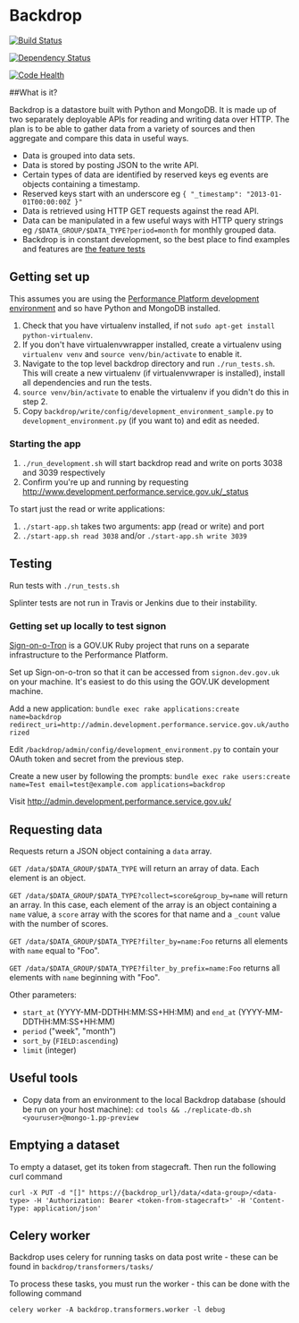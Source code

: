 # Backdrop

[![Build Status](https://travis-ci.org/alphagov/backdrop.png?branch=master)](https://travis-ci.org/alphagov/backdrop?branch=master)

[![Dependency Status](https://gemnasium.com/alphagov/backdrop.png)](https://gemnasium.com/alphagov/backdrop)

[![Code Health](https://landscape.io/github/alphagov/backdrop/master/landscape.png)](https://landscape.io/github/alphagov/backdrop/master)

##What is it?

Backdrop is a datastore built with Python and MongoDB. It is made up of two separately deployable APIs for reading and writing data over HTTP. The plan is to be able to gather data from a variety of sources and then aggregate and compare this data in useful ways.

- Data is grouped into data sets.
- Data is stored by posting JSON to the write API.
- Certain types of data are identified by reserved keys eg events are objects containing a timestamp.
- Reserved keys start with an underscore eg `{ "_timestamp": "2013-01-01T00:00:00Z }"`
- Data is retrieved using HTTP GET requests against the read API.
- Data can be manipulated in a few useful ways with HTTP query strings eg `/$DATA_GROUP/$DATA_TYPE?period=month` for monthly grouped data.
- Backdrop is in constant development, so the best place to find examples and features are [the feature tests](https://github.com/alphagov/backdrop/tree/master/features)

## Getting set up

This assumes you are using the [Performance Platform development environment][pp-puppet] and so have Python and MongoDB installed.

1. Check that you have virtualenv installed, if not ```sudo apt-get install python-virtualenv```.
2. If you don't have virtualenvwrapper installed, create a virtualenv using ```virtualenv venv``` and ```source venv/bin/activate``` to enable it.
3. Navigate to the top level backdrop directory and run ```./run_tests.sh```.
This will create a new virtualenv (if virtualenvwraper is installed), install all dependencies and run the tests.
4. ```source venv/bin/activate``` to enable the virtualenv if you didn't do this in step 2.
5. Copy `backdrop/write/config/development_environment_sample.py` to `development_environment.py`
(if you want to) and edit as needed.

[pp-puppet]: https://github.com/alphagov/pp-puppet

### Starting the app

1. `./run_development.sh` will start backdrop read and write on ports 3038 and 3039 respectively
2. Confirm you're up and running by requesting http://www.development.performance.service.gov.uk/_status

To start just the read or write applications:

1. `./start-app.sh` takes two arguments: app (read or write) and port
2. `./start-app.sh read 3038` and/or  `./start-app.sh write 3039`

## Testing

Run tests with ```./run_tests.sh```

Splinter tests are not run in Travis or Jenkins due to their instability.

### Getting set up locally to test signon

[Sign-on-o-Tron](https://github.com/alphagov/signonotron2) is a GOV.UK Ruby project
that runs on a separate infrastructure to the Performance Platform.

Set up Sign-on-o-tron so that it can be accessed from `signon.dev.gov.uk` on your machine.
It's easiest to do this using the GOV.UK development machine.

Add a new application: `bundle exec rake applications:create name=backdrop redirect_uri=http://admin.development.performance.service.gov.uk/authorized`

Edit `/backdrop/admin/config/development_environment.py` to contain your OAuth token and secret from the previous step.

Create a new user by following the prompts: `bundle exec rake users:create name=Test email=test@example.com applications=backdrop`

Visit http://admin.development.performance.service.gov.uk/

## Requesting data

Requests return a JSON object containing a `data` array.

`GET /data/$DATA_GROUP/$DATA_TYPE` will return an array of data. Each element is an object.

`GET /data/$DATA_GROUP/$DATA_TYPE?collect=score&group_by=name` will return an array. In this
case, each element of the array is an object containing a `name` value, a
`score` array with the scores for that name and a `_count` value with the
number of scores.

`GET /data/$DATA_GROUP/$DATA_TYPE?filter_by=name:Foo` returns all elements with `name` equal to "Foo".

`GET /data/$DATA_GROUP/$DATA_TYPE?filter_by_prefix=name:Foo` returns all elements with `name` beginning with "Foo".

Other parameters:

- `start_at` (YYYY-MM-DDTHH:MM:SS+HH:MM) and `end_at` (YYYY-MM-DDTHH:MM:SS+HH:MM)
- `period` ("week", "month")
- `sort_by` (`FIELD:ascending`)
- `limit` (integer)

## Useful tools

* Copy data from an environment to the local Backdrop database (should be run on your host machine): `cd tools && ./replicate-db.sh <youruser>@mongo-1.pp-preview`

## Emptying a dataset

To empty a dataset, get its token from stagecraft. Then run the following curl
command

```
curl -X PUT -d "[]" https://{backdrop_url}/data/<data-group>/<data-type> -H 'Authorization: Bearer <token-from-stagecraft>' -H 'Content-Type: application/json'
```

## Celery worker

Backdrop uses celery for running tasks on data post write - these can be found
in `backdrop/transformers/tasks/`

To process these tasks, you must run the worker - this can be done with the
following command

`celery worker -A backdrop.transformers.worker -l debug`



